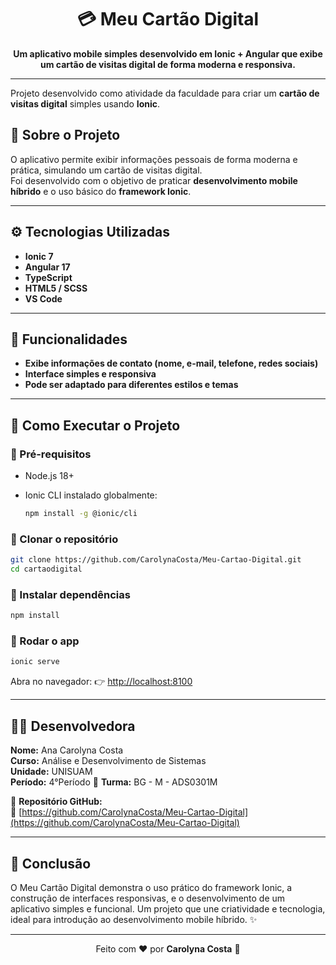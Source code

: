 <h1 align="center">💳 Meu Cartão Digital</h1>

<p align="center">
  <b>Um aplicativo mobile simples desenvolvido em Ionic + Angular que exibe um cartão de visitas digital de forma moderna e responsiva.</b>
</p>


---

Projeto desenvolvido como atividade da faculdade para criar um **cartão de visitas digital** simples usando **Ionic**.

## 📘 Sobre o Projeto
O aplicativo permite exibir informações pessoais de forma moderna e prática, simulando um cartão de visitas digital.  
Foi desenvolvido com o objetivo de praticar **desenvolvimento mobile híbrido** e o uso básico do **framework Ionic**.



---

## ⚙️ Tecnologias Utilizadas

- **Ionic 7**
- **Angular 17**
- **TypeScript**
- **HTML5 / SCSS**
- **VS Code**

---

## 📱 Funcionalidades

- **Exibe informações de contato (nome, e-mail, telefone, redes sociais)**
- **Interface simples e responsiva**
- **Pode ser adaptado para diferentes estilos e temas**


---

## 🧠 Como Executar o Projeto

### 🔹 Pré-requisitos

* Node.js 18+
* Ionic CLI instalado globalmente:

  ```bash
  npm install -g @ionic/cli
  ```

### 🔹 Clonar o repositório

```bash
git clone https://github.com/CarolynaCosta/Meu-Cartao-Digital.git
cd cartaodigital
```

### 🔹 Instalar dependências

```bash
npm install
```

### 🔹 Rodar o app

```bash
ionic serve
```

Abra no navegador:
👉 [http://localhost:8100](http://localhost:8100)


---

## 👩‍💻 Desenvolvedora

**Nome:** Ana Carolyna Costa  
**Curso:** Análise e Desenvolvimento de Sistemas  
**Unidade:** UNISUAM  
**Período:** 4°Período 
📍 **Turma:** BG - M - ADS0301M  

📎 **Repositório GitHub:**  
🔗  [https://github.com/CarolynaCosta/Meu-Cartao-Digital](https://github.com/CarolynaCosta/Meu-Cartao-Digital)

---


## 🏁 Conclusão

O Meu Cartão Digital demonstra o uso prático do framework Ionic, a construção de interfaces responsivas, e o desenvolvimento de um aplicativo simples e funcional.
Um projeto que une criatividade e tecnologia, ideal para introdução ao desenvolvimento mobile híbrido. ✨

---

<p align="center"> Feito com ❤️ por <b>Carolyna Costa</b> 🩷 </p> 
